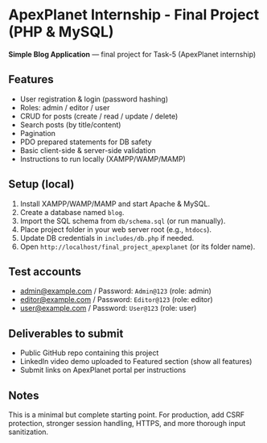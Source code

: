 # ApexPlanet Internship - Final Project (PHP & MySQL)
**Simple Blog Application** — final project for Task-5 (ApexPlanet internship)

## Features
- User registration & login (password hashing)
- Roles: admin / editor / user
- CRUD for posts (create / read / update / delete)
- Search posts (by title/content)
- Pagination
- PDO prepared statements for DB safety
- Basic client-side & server-side validation
- Instructions to run locally (XAMPP/WAMP/MAMP)

## Setup (local)
1. Install XAMPP/WAMP/MAMP and start Apache & MySQL.
2. Create a database named `blog`.
3. Import the SQL schema from `db/schema.sql` (or run manually).
4. Place project folder in your web server root (e.g., `htdocs`).
5. Update DB credentials in `includes/db.php` if needed.
6. Open `http://localhost/final_project_apexplanet` (or its folder name).

## Test accounts
- admin@example.com / Password: `Admin@123` (role: admin)
- editor@example.com / Password: `Editor@123` (role: editor)
- user@example.com / Password: `User@123` (role: user)

## Deliverables to submit
- Public GitHub repo containing this project
- LinkedIn video demo uploaded to Featured section (show all features)
- Submit links on ApexPlanet portal per instructions

## Notes
This is a minimal but complete starting point. For production, add CSRF protection,
stronger session handling, HTTPS, and more thorough input sanitization.
